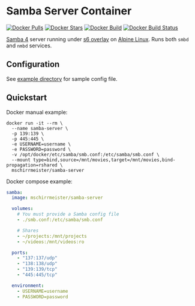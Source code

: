 # Samba Server Container

[![Docker Pulls](https://img.shields.io/docker/pulls/mschirrmeister/samba-server.svg)](https://hub.docker.com/r/mschirrmeister/samba-server/)
[![Docker Stars](https://img.shields.io/docker/stars/mschirrmeister/samba-server.svg)](https://hub.docker.com/r/mschirrmeister/samba-server/)
[![Docker Build](https://img.shields.io/docker/cloud/automated/mschirrmeister/samba-server.svg)](https://hub.docker.com/r/mschirrmeister/samba-server/)
[![Docker Build Status](https://img.shields.io/docker/cloud/build/mschirrmeister/samba-server.svg)](https://hub.docker.com/r/mschirrmeister/samba-server/)

[Samba 4](https://www.samba.org/) server running under [s6 overlay](https://github.com/just-containers/s6-overlay) on [Alpine Linux](https://hub.docker.com/_/alpine/). Runs both `smbd` and `nmbd` services.

## Configuration

See [example directory](https://github.com/mschirrmeister/docker-samba-server/tree/master/example) for sample config file.

## Quickstart

Docker manual example:

    docker run -it --rm \
      --name samba-server \
      -p 139:139 \
      -p 445:445 \
      -e USERNAME=username \
      -e PASSWORD=password \
      -v /opt/docker/etc/samba/smb.conf:/etc/samba/smb.conf \
      --mount type=bind,source=/mnt/movies,target=/mnt/movies,bind-propagation=rshared \
      mschirrmeister/samba-server

Docker compose example:

```yml
samba:
  image: mschirrmeister/samba-server

  volumes:
    # You must provide a Samba config file
    - ./smb.conf:/etc/samba/smb.conf

    # Shares
    - ~/projects:/mnt/projects
    - ~/videos:/mnt/videos:ro

  ports:
    - "137:137/udp"
    - "138:138/udp"
    - "139:139/tcp"
    - "445:445/tcp"

  environment:
    - USERNAME=username
    - PASSWORD=password
```
